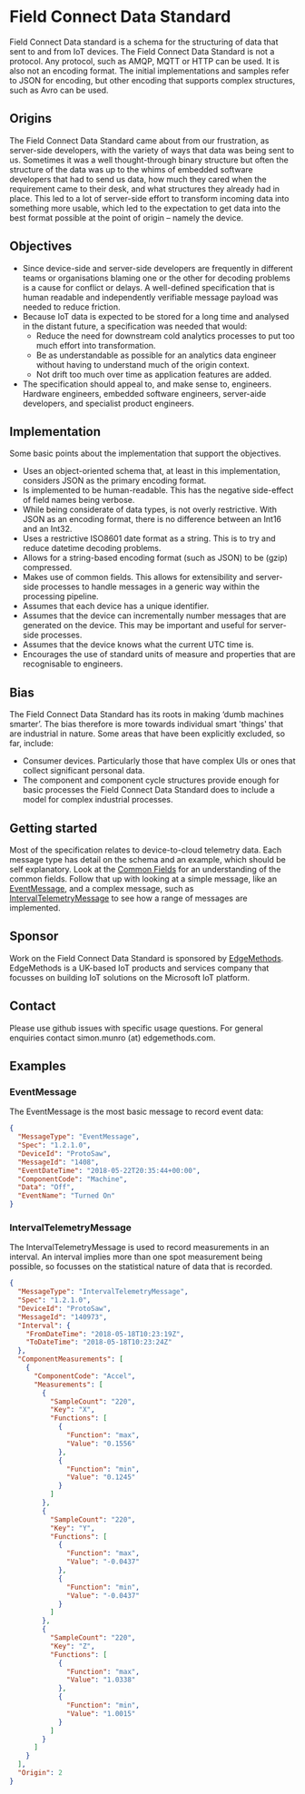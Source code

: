# Field Connect Data Standard
Field Connect Data standard is a schema for the structuring of data that sent to and from IoT devices. The Field Connect Data Standard is not a protocol. Any protocol, such as AMQP, MQTT or HTTP can be used. It is also not an encoding format. The initial implementations and samples refer to JSON for encoding, but other encoding that supports complex structures, such as Avro can be used.

## Origins
The Field Connect Data Standard came about from our frustration, as server-side developers, with the variety of ways that data was being sent to us. Sometimes it was a well thought-through binary structure but often the structure of the data was up to the whims of embedded software developers that had to send us data, how much they cared when the requirement came to their desk, and what structures they already had in place.
This led to a lot of server-side effort to transform incoming data into something more usable, which led to the expectation to get data into the best format possible at the point of origin – namely the device.

## Objectives
 * Since device-side and server-side developers are frequently in different teams or organisations blaming one or the other for decoding problems is a cause for conflict or delays. A well-defined specification that is human readable and independently verifiable message payload was needed to reduce friction.
 * Because IoT data is expected to be stored for a long time and analysed in the distant future, a specification was needed that would:
   * Reduce the need for downstream cold analytics processes to put too much effort into transformation.
   * Be as understandable as possible for an analytics data engineer without having to understand much of the origin context.
   * Not drift too much over time as application features are added.
 * The specification should appeal to, and make sense to, engineers. Hardware engineers, embedded software engineers, server-aide developers, and specialist product engineers.

## Implementation
Some basic points about the implementation that support the objectives.
 * Uses an object-oriented schema that, at least in this implementation, considers JSON as the primary encoding format.
 * Is implemented to be human-readable. This has the negative side-effect of field names being verbose.
 * While being considerate of data types, is not overly restrictive. With JSON as an encoding format, there is no difference between an Int16 and an Int32.
 * Uses a restrictive ISO8601 date format as a string. This is to try and reduce datetime decoding problems.
 * Allows for a string-based encoding format (such as JSON) to be (gzip) compressed.
 * Makes use of common fields. This allows for extensibility and server-side processes to handle messages in a generic way within the processing pipeline.
 * Assumes that each device has a unique identifier.
 * Assumes that the device can incrementally number messages that are generated on the device. This may be important and useful for server-side processes.
 * Assumes that the device knows what the current UTC time is.
 * Encourages the use of standard units of measure and properties that are recognisable to engineers.

## Bias 
The Field Connect Data Standard has its roots in making ‘dumb machines smarter’. The bias therefore is more towards individual smart 'things' that are industrial in nature. Some areas that have been explicitly excluded, so far, include:
 * Consumer devices. Particularly those that have complex UIs or ones that collect significant personal data.
 * The component and component cycle structures provide enough for basic processes the Field Connect Data Standard does to include a model for complex industrial processes.

## Getting started
Most of the specification relates to device-to-cloud telemetry data. Each message type has detail on the schema and an example, which should be self explanatory. Look at the [Common Fields](./01-DeviceToCloud/CommonFields.md) for an understanding of the common fields. Follow that up with looking at a simple message, like an [EventMessage](./01-DeviceToCloud/EventMessage.md), and a complex message, such as [IntervalTelemetryMessage](./01-DeviceToCloud/IntervalTelemetryMessage.md) to see how a range of messages are implemented.

## Sponsor
Work on the Field Connect Data Standard is sponsored by [EdgeMethods](http://edgemethods.com). EdgeMethods is a UK-based IoT products and services company that focusses on building IoT solutions on the Microsoft IoT platform.

## Contact
Please use github issues with specific usage questions. For general enquiries contact simon.munro (at) edgemethods.com.

## Examples

### EventMessage
The EventMessage is the most basic message to record event data:

```JSON
{
  "MessageType": "EventMessage",
  "Spec": "1.2.1.0",
  "DeviceId": "ProtoSaw",
  "MessageId": "1408",
  "EventDateTime": "2018-05-22T20:35:44+00:00",
  "ComponentCode": "Machine",
  "Data": "Off",
  "EventName": "Turned On"
}
```
### IntervalTelemetryMessage
The IntervalTelemetryMessage is used to record measurements in an interval. An interval implies more than one spot measurement being possible, so focusses on the statistical nature of data that is recorded.

```JSON
{
  "MessageType": "IntervalTelemetryMessage",
  "Spec": "1.2.1.0",
  "DeviceId": "ProtoSaw",
  "MessageId": "140973",
  "Interval": {
    "FromDateTime": "2018-05-18T10:23:19Z",
    "ToDateTime": "2018-05-18T10:23:24Z"
  },
  "ComponentMeasurements": [
    {
      "ComponentCode": "Accel",
      "Measurements": [
        {
          "SampleCount": "220",
          "Key": "X",
          "Functions": [
            {
              "Function": "max",
              "Value": "0.1556"
            },
            {
              "Function": "min",
              "Value": "0.1245"
            }
          ]
        },
        {
          "SampleCount": "220",
          "Key": "Y",
          "Functions": [
            {
              "Function": "max",
              "Value": "-0.0437"
            },
            {
              "Function": "min",
              "Value": "-0.0437"
            }
          ]
        },
        {
          "SampleCount": "220",
          "Key": "Z",
          "Functions": [
            {
              "Function": "max",
              "Value": "1.0338"
            },
            {
              "Function": "min",
              "Value": "1.0015"
            }
          ]
        }
      ]
    }
  ],
  "Origin": 2
}
```